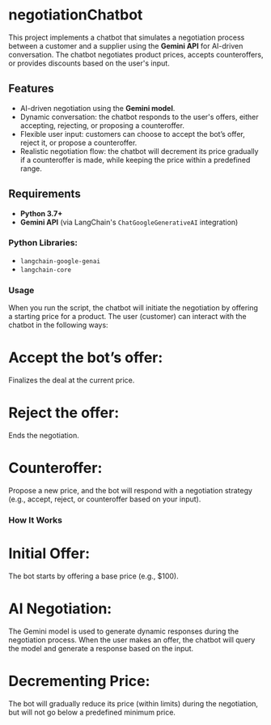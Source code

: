 # negotiationChatbot
This project implements a chatbot that simulates a negotiation process between a customer and a supplier using the **Gemini API** for AI-driven conversation. The chatbot negotiates product prices, accepts counteroffers, or provides discounts based on the user's input.

## Features
- AI-driven negotiation using the **Gemini model**.
- Dynamic conversation: the chatbot responds to the user's offers, either accepting, rejecting, or proposing a counteroffer.
- Flexible user input: customers can choose to accept the bot’s offer, reject it, or propose a counteroffer.
- Realistic negotiation flow: the chatbot will decrement its price gradually if a counteroffer is made, while keeping the price within a predefined range.

## Requirements
- **Python 3.7+**
- **Gemini API** (via LangChain's `ChatGoogleGenerativeAI` integration)

### Python Libraries:
- `langchain-google-genai`
- `langchain-core`
  
### Usage
When you run the script, the chatbot will initiate the negotiation by offering a starting price for a product. The user (customer) can interact with the chatbot in the following ways:
# Accept the bot’s offer: 
  Finalizes the deal at the current price.
# Reject the offer: 
  Ends the negotiation.
# Counteroffer: 
  Propose a new price, and the bot will respond with a negotiation strategy (e.g., accept, reject, or counteroffer based on your input).

### How It Works
# Initial Offer: 
  The bot starts by offering a base price (e.g., $100).
# AI Negotiation: 
  The Gemini model is used to generate dynamic responses during the negotiation process. When the user makes an offer, the chatbot will query the model and   generate a response based on the input.
# Decrementing Price: 
  The bot will gradually reduce its price (within limits) during the negotiation, but will not go below a predefined minimum price.
